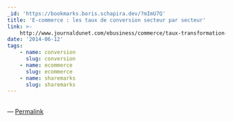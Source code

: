 ```yaml
---
_id: 'https://bookmarks.boris.schapira.dev/?mImU7Q'
title: 'E-commerce : les taux de conversion secteur par secteur'
link: >-
    http://www.journaldunet.com/ebusiness/commerce/taux-transformation-e-commerce-2013.shtml
date: '2014-06-12'
tags:
    - name: conversion
      slug: conversion
    - name: ecommerce
      slug: ecommerce
    - name: sharemarks
      slug: sharemarks
---
```


<br>&#8212;
<a href="https://bookmarks.boris.schapira.dev/?mImU7Q" title="Permalink">Permalink</a>

